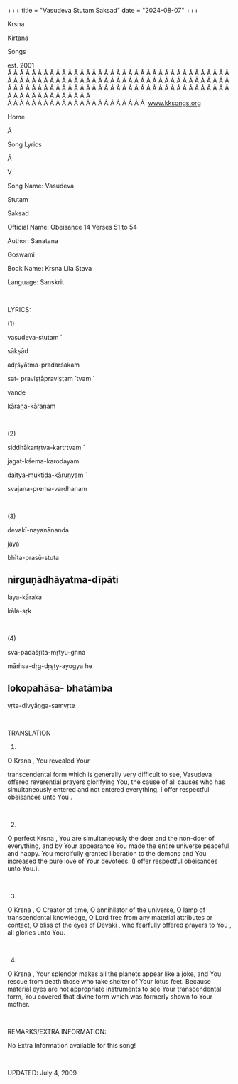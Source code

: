 +++ 
title = "Vasudeva Stutam Saksad"
date = "2024-08-07"
+++

Krsna
 
Kirtana
 
Songs

est. 2001
Â Â Â Â Â Â Â Â Â Â Â Â Â Â Â Â Â Â Â Â Â Â Â Â Â Â Â Â Â Â Â Â Â Â Â Â Â Â Â Â Â Â Â Â Â Â Â Â Â Â Â Â Â Â Â Â Â Â Â Â Â Â Â Â Â Â Â Â Â Â Â Â Â Â Â Â Â Â Â Â Â Â Â Â Â Â Â Â Â Â Â Â Â Â Â Â Â Â Â Â Â Â Â Â Â Â Â Â Â Â Â Â Â Â Â Â Â Â Â Â Â Â Â Â Â  
Â Â Â Â Â Â Â Â Â Â Â Â Â Â Â Â Â Â Â Â Â Â Â  
www.kksongs.org








Home


Ã 
 
Song Lyrics
 
Ã 
 
V


Song Name: 
Vasudeva
 
Stutam
 
Saksad


Official Name: Obeisance 14 Verses 51 to 54


Author: 
Sanatana
 
Goswami


Book Name: 
Krsna
 Lila 
Stava


Language: 
Sanskrit




 


LYRICS:


(1)


vasudeva-stutam
́

sākṣād


adṛśyātma-pradarśakam


sat-
praviṣṭāpraviṣṭam
́ 
tvam
́


vande
 
kāraṇa-kāraṇam


 


(2)


siddhākartṛtva-kartṛtvam
́


jagat-kśema-karodayam


daitya-muktida-kāruṇyam
́


svajana-prema-vardhanam


 


(3)


devakī-nayanānanda


jaya
 
bhīta-prasū-stuta


nirguṇādhāyatma-dīpāti
-


laya-kāraka
 
kāla-sṛk


 


(4)


sva-padāśṛita-mṛtyu-ghna


māḿsa-dṛg-dṛṣṭy-ayogya
 he


lokopahāsa-
bhatāmba
-


vṛta-divyāṇga-samvṛte


 


TRANSLATION


1)
O 
Krsna
, You revealed 
Your

transcendental form which is generally very difficult to see, 
Vasudeva
 offered reverential prayers glorifying You, the
cause of all causes who has simultaneously entered and not entered everything.
I offer respectful 
obeisances
 unto 
You
.


 


2)
O perfect 
Krsna
, You are simultaneously the doer and
the non-doer of everything, and by 
Your
 appearance You
made the entire universe peaceful and happy. You mercifully granted liberation
to the demons and 
You
 increased the pure love of Your
devotees. (I offer respectful 
obeisances
 unto You.).


 


3)
O 
Krsna
, O Creator of time, O annihilator of the
universe, O lamp of transcendental knowledge, O Lord free from any material
attributes or contact, O bliss of the eyes of 
Devaki
,
who fearfully offered prayers to 
You
, all glories unto
You.


 


4)
O 
Krsna
, Your splendor makes all the planets appear
like a joke, and 
You
 rescue from death those who take
shelter of Your lotus feet. Because material eyes are not appropriate
instruments to see 
Your
 transcendental form, You
covered that divine form which was formerly shown to Your mother.


 


REMARKS/EXTRA INFORMATION:


No
Extra Information available for this song!


 


UPDATED:
 July 4, 2009